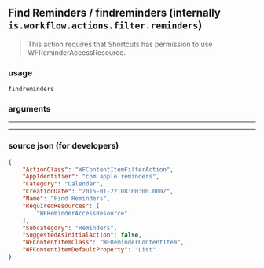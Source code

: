 
## Find Reminders / findreminders (internally `is.workflow.actions.filter.reminders`)

> This action requires that Shortcuts has permission to use WFReminderAccessResource.



### usage
```
findreminders 
```

### arguments

---



---

### source json (for developers)

```json
{
	"ActionClass": "WFContentItemFilterAction",
	"AppIdentifier": "com.apple.reminders",
	"Category": "Calendar",
	"CreationDate": "2015-01-22T08:00:00.000Z",
	"Name": "Find Reminders",
	"RequiredResources": [
		"WFReminderAccessResource"
	],
	"Subcategory": "Reminders",
	"SuggestedAsInitialAction": false,
	"WFContentItemClass": "WFReminderContentItem",
	"WFContentItemDefaultProperty": "List"
}
```
